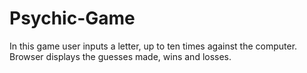 # Psychic-Game
In this game user inputs a letter, up to ten times against the computer.
Browser displays the guesses made, wins and losses.
